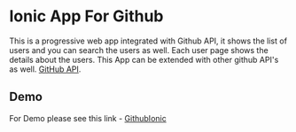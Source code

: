 Ionic App For Github
=================
This is a progressive web app integrated with Github API, it shows the list of users and you can search the users as well.
Each user page shows the details about the users.
This App can be extended with other github API's as well. <a href="https://developer.github.com/v3/">GitHub API</a>.

Demo
--------
For Demo please see this link - <a href="https://chitranshi21.github.io/githubIonicDemo/">GithubIonic</a>
